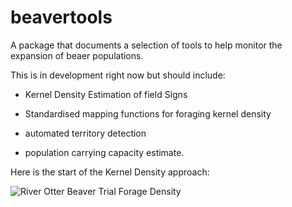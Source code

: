 
# beavertools

A package that documents a selection of tools to help monitor the
expansion of beaer populations.

This is in development right now but should include:

  - Kernel Density Estimation of field Signs

  - Standardised mapping functions for foraging kernel density

  - automated territory detection

  - population carrying capacity estimate.

Here is the start of the Kernel Density approach:

![River Otter Beaver Trial Forage
Density](man/figures/Otter_comb_test1.gif)
